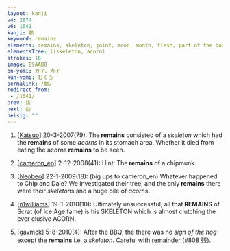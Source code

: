 ```yaml
---
layout: kanji
v4: 2874
v6: 1641
kanji: 骸
keyword: remains
elements: remains, skeleton, joint, moon, month, flesh, part of the body, sign of the hog, acorn, top hat
elementsTree: l(skeleton, acorn)
strokes: 16
image: E9AAB8
on-yomi: ガイ、カイ
kun-yomi: むくろ
permalink: /骸/
redirect_from:
 - /1641/
prev: 該
next: 劾
heisig: ""
---
```


1) [<a href="http://kanji.koohii.com/profile/Katsuo">Katsuo</a>] 20-3-2007(79): The<strong> remains</strong> consisted of a <em>skeleton</em> which had the<strong> remains</strong> of some <em>acorns</em> in its stomach area. Whether it died from eating the acorns<strong> remains</strong> to be seen.

2) [<a href="http://kanji.koohii.com/profile/cameron_en">cameron_en</a>] 2-12-2008(41): Hint: The<strong> remains</strong> of a chipmunk.

3) [<a href="http://kanji.koohii.com/profile/Neobeo">Neobeo</a>] 22-1-2009(18): (big ups to cameron_en) Whatever happened to Chip and Dale? We investigated their tree, and the only<strong> remains</strong> there were their <em>skeleton</em>s and a huge pile of <em>acorn</em>s.

4) [<a href="http://kanji.koohii.com/profile/n1williams">n1williams</a>] 19-1-2010(10): Ultimately unsuccessful, all that<strong> REMAINS</strong> of Scrat (of Ice Age fame) is his SKELETON which is almost clutching the ever elusive ACORN.

5) [<a href="http://kanji.koohii.com/profile/gavmck">gavmck</a>] 5-8-2010(4): After the BBQ, the there was no <em>sign of the hog</em> except the<strong> remains</strong> i.e. a <em>skeleton</em>. Careful with <a href="../v4/808.html">remainder</a> (#808 残).

